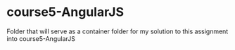 # course5-AngularJS
Folder that will serve as a container folder for my solution to this assignment into course5-AngularJS

